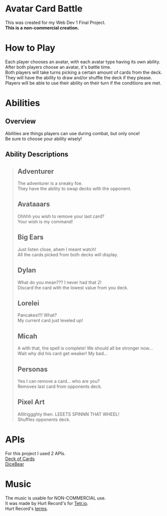 # Avatar Card Battle
This was created for my Web Dev 1 Final Project.  
**This is a non-commercial creation.**

# How to Play
Each player chooses an avatar, with each avatar type having its own ability.  
After both players choose an avatar, it's battle time.  
Both players will take turns picking a certain amount of cards from the deck.  
They will have the ability to draw and/or shuffle the deck if they please.  
Players will be able to use their ability on their turn if the conditions are met.

# Abilities

## Overview
Abilities are things players can use during combat, but only once!  
Be sure to choose your ability wisely!

## Ability Descriptions
> ## Adventurer
> The adventurer is a sneaky foe.  
> They have the ability to swap decks with the opponent.
> 
> ## Avataaars
> Ohhhh you wish to remove your last card?  
> Your wish is my command!
> 
> ## Big Ears
> Just listen close, ahem I meant watch!  
> All the cards picked from both decks will display.
> 
> ## Dylan
> What do you mean??? I never had that 2!  
> Discard the card with the lowest value from you deck.
> 
> ## Lorelei
> Pancakes!!!! What?  
> My current card just leveled up!
> 
> ## Micah
> A with that, the spell is complete! We should all be stronger now...  
> Wait why did his card get weaker! My bad...
> 
> ## Personas
> Yes I can remove a card... who are you?  
> Removes last card from opponents deck.
> 
> ## Pixel Art
> Allllriggghty then. LEEETS SPINNN THAT WHEEL!  
> Shuffles opponents deck.

# APIs
For this project I used 2 APIs.  
[Deck of Cards](https://deckofcardsapi.com/)  
[DiceBear](https://www.dicebear.com/)

# Music
The music is usable for NON-COMMERCIAL use.  
It was made by Hurt Record's for [Tetr.io](https://tetr.io/).  
Hurt Record's [terms](https://www.hurtrecord.com/about/terms.html).
